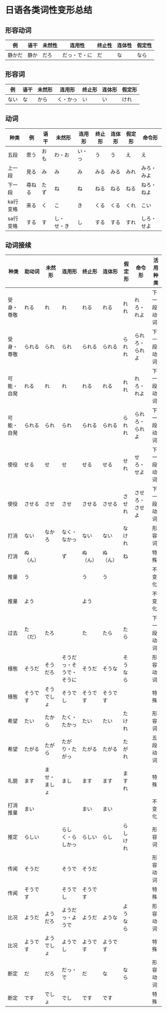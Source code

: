
# 日语各类词性变形总结

## 形容动词

| 例     | 语干 | 未然性 | 连用性       | 终止性 | 连体性 | 假定性 |
| ------ | ---- | ------ | ------------ | ------ | ------ | ------ |
| 静かだ | 静か | だろ   | だっ・で・に | だ     | な     | なら   |

## 形容词

| 例   | 语干 | 未然形 | 连用形   | 终止形 | 连体形 | 假定形 |
| ---- | ---- | ------ | -------- | ------ | ------ | ------ |
| ない | な   | から   | く・かっ | い     | い     | けれ   |

## 动词

| 种类     | 例     | 语干 | 未然形     | 连用形 | 终止形 | 连体形 | 假定形 | 命令形     |
| -------- | ------ | ---- | ---------- | ------ | ------ | ------ | ------ | ---------- |
| 五段     | 思う   | おも | わ・お     | い・っ | う     | う     | え     | え         |
| 上一段   | 見る   | み   | み         | み     | みる   | みる   | みれ   | みろ・みよ |
| 下一段   | 尋ねる | たず | ね         | ね     | ねる   | ねる   | ねる   | ねろ・ねよ |
| ka行变格 | 来る   | く   | こ         | き     | くる   | くる   | くれ   | こい       |
| sa行变格 | する   | す   | し・せ・き | し     | する   | する   | すれ   | しろ・せよ |

## 动词接续

| 种类       | 助动词   | 未然形       | 连用形                   | 终止形   | 连体形   | 假定形   | 命令形         | 活用种类   |
| ---------- | -------- | ------------ | ------------------------ | -------- | -------- | -------- | -------------- | ---------- |
| 受身・尊敬 | れる     | れ           | れ                       | れる     | れる     | れれ     | れろ・れよ     | 下一段动词 |
| 受身・尊敬 | られる   | られ         | られ                     | られる   | られる   | られれ   | られろ・られよ | 下一段动词 |
| 可能・自発 | れる     | れ           | れ                       | れる     | れる     | れれ     | れろ・れよ     | 下一段动词 |
| 可能・自発 | られる   | られ         | られ                     | られる   | られる   | られれ   | られろ・られよ | 下一段动词 |
| 使役       | せる     | せ           | せ                       | せる     | せる     | せれ     | せろ・せよ     | 下一段动词 |
| 使役       | させる   | させ         | させ                     | させる   | させる   | させれ   | させろ・させよ | 下一段动词 |
| 打消       | ない     | なかろ       | なく・なかっ             | ない     | ない     | なけれ   |                | 形容词     |
| 打消       | ぬ（ん） |              | ず                       | ぬ（ん） | ぬ（ん） | ね       |                | 特殊       |
| 推量       | う       |              |                          | う       | う       |          |                | 不变化     |
| 推量       | よう     |              |                          | よう     |          |          |                | 不变化     |
| 过去       | た（だ） | たろ         |                          | た       | たら     | たら     |                | 下一段动词 |
| 様態       | そうだ   | そうだろ     | そうだっ・そうで・そうに | そうだ   | そうな   | そうなら |                | 形容动词   |
| 様態       | そうです | そうでしょ   | そうでし                 | そうです | そうです |          |                | 特殊       |
| 希望       | たい     | たから       | たく・たかっ             | たい     | たい     | たけれ   |                | 形容词     |
| 希望       | たがる   | たがら       | たがり・たがっ           | たがる   | たがる   | たがれ   |                | 五段动词   |
| 礼貌       | ます     | ませ・ましょ | まし                     | ます     | ます     | ますれ   |                | 特殊       |
| 打消推量   | まい     |              |                          | まい     | まい     |          |                | 不变化     |
| 推定       | らしい   |              | らしく・らしかっ         | らしい   | らし     | らしけれ |                | 形容词     |
| 传闻       | そうだ   |              | そうで                   | そうだ   |          |          |                | 形容动词   |
| 传闻       | そうです |              | そうでし                 | そうです |          |          |                | 特殊       |
| 比况       | ようだ   | ようだろ     | ようだっ・ようで         | ようだ   | ような   | ようなら |                | 形容动词   |
| 比况       | ようです | ようでしょ   | ようでし                 | ようです | ようです |          |                | 特殊       |
| 断定       | だ       | だろ         | だっ・で                 | だ       | な       | なら     |                | 形容动词   |
| 断定       | です     | でしょ       | でし                     | です     | です     |          |                | 特殊       |
